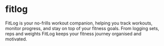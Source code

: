 # fitlog
FitLog is your no-frills workout companion, helping you track workouts, monitor progress, and stay on top of your fitness goals. From logging sets, reps and weights FitLog keeps your fitness journey organised and motivated.
